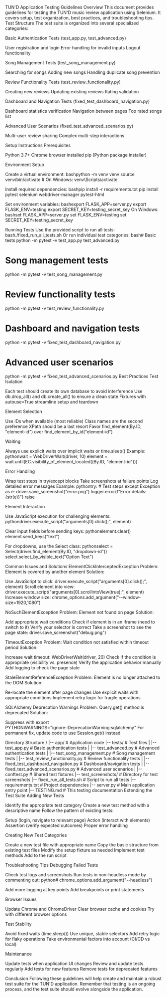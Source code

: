 TUN'D Application Testing Guidelines
Overview
This document provides guidelines for testing the TUN'D music review application using Selenium. It covers setup, test organization, best practices, and troubleshooting tips.
Test Structure
The test suite is organized into several specialized categories:

Basic Authentication Tests (test_app.py, test_advanced.py)

User registration and login
Error handling for invalid inputs
Logout functionality


Song Management Tests (test_song_management.py)

Searching for songs
Adding new songs
Handling duplicate song prevention


Review Functionality Tests (test_review_functionality.py)

Creating new reviews
Updating existing reviews
Rating validation


Dashboard and Navigation Tests (fixed_test_dashboard_navigation.py)

Dashboard statistics verification
Navigation between pages
Top rated songs list


Advanced User Scenarios (fixed_test_advanced_scenarios.py)

Multi-user review sharing
Complex multi-step interactions



Setup Instructions
Prerequisites

Python 3.7+
Chrome browser installed
pip (Python package installer)

Environment Setup

Create a virtual environment:
bashpython -m venv venv
source venv/bin/activate  # On Windows: venv\Scripts\activate

Install required dependencies:
bashpip install -r requirements.txt
pip install pytest selenium webdriver-manager pytest-html

Set environment variables:
bashexport FLASK_APP=server.py
export FLASK_ENV=testing
export SECRET_KEY=testing_secret_key
On Windows:
bashset FLASK_APP=server.py
set FLASK_ENV=testing
set SECRET_KEY=testing_secret_key


Running Tests
Use the provided script to run all tests:
bash./fixed_run_all_tests.sh
Or run individual test categories:
bash# Basic tests
python -m pytest -v test_app.py test_advanced.py

# Song management tests
python -m pytest -v test_song_management.py

# Review functionality tests
python -m pytest -v test_review_functionality.py

# Dashboard and navigation tests
python -m pytest -v fixed_test_dashboard_navigation.py

# Advanced user scenarios
python -m pytest -v fixed_test_advanced_scenarios.py
Best Practices
Test Isolation

Each test should create its own database to avoid interference
Use db.drop_all() and db.create_all() to ensure a clean state
Fixtures with autouse=True streamline setup and teardown

Element Selection

Use IDs when available (most reliable)
Class names are the second preference
XPath should be a last resort
Favor find_element(By.ID, "element-id") over find_element_by_id("element-id")

Waiting

Always use explicit waits over implicit waits or time.sleep()
Example:
pythonwait = WebDriverWait(driver, 10)
element = wait.until(EC.visibility_of_element_located((By.ID, "element-id")))


Error Handling

Wrap test steps in try/except blocks
Take screenshots at failure points
Log detailed error messages
Example:
pythontry:
    # Test steps
except Exception as e:
    driver.save_screenshot("error.png")
    logger.error(f"Error details: {str(e)}")
    raise


Element Interaction

Use JavaScript execution for challenging elements:
pythondriver.execute_script("arguments[0].click();", element)

Clear input fields before sending keys:
pythonelement.clear()
element.send_keys("text")

For dropdowns, use the Select class:
pythonselect = Select(driver.find_element(By.ID, "dropdown-id"))
select.select_by_visible_text("Option Text")


Common Issues and Solutions
ElementClickInterceptedException
Problem: Element is covered by another element
Solution:

Use JavaScript to click: driver.execute_script("arguments[0].click();", element)
Scroll element into view: driver.execute_script("arguments[0].scrollIntoView(true);", element)
Increase window size: chrome_options.add_argument("--window-size=1920,1080")

NoSuchElementException
Problem: Element not found on page
Solution:

Add appropriate wait conditions
Check if element is in an iframe (need to switch to it)
Verify your selector is correct
Take a screenshot to see the page state: driver.save_screenshot("debug.png")

TimeoutException
Problem: Wait condition not satisfied within timeout period
Solution:

Increase wait timeout: WebDriverWait(driver, 20)
Check if the condition is appropriate (visibility vs. presence)
Verify the application behavior manually
Add logging to check the page state

StaleElementReferenceException
Problem: Element is no longer attached to the DOM
Solution:

Re-locate the element after page changes
Use explicit waits with appropriate conditions
Implement retry logic for fragile operations

SQLAlchemy Deprecation Warnings
Problem: Query.get() method is deprecated
Solution:

Suppress with export PYTHONWARNINGS="ignore::DeprecationWarning:sqlalchemy"
For permanent fix, update code to use Session.get() instead

Directory Structure
/
|-- app/                         # Application code
|-- tests/                       # Test files
|   |-- test_app.py              # Basic authentication tests
|   |-- test_advanced.py         # Advanced authentication tests
|   |-- test_song_management.py  # Song management tests
|   |-- test_review_functionality.py # Review functionality tests
|   |-- fixed_test_dashboard_navigation.py # Dashboard/navigation tests
|   |-- fixed_test_advanced_scenarios.py # Advanced user scenarios
|   |-- conftest.py              # Shared test fixtures
|-- test_screenshots/            # Directory for test screenshots
|-- fixed_run_all_tests.sh       # Script to run all tests
|-- requirements.txt             # Project dependencies
|-- server.py                    # Main application entry point
|-- TESTING.md                   # This testing documentation
Extending the Test Suite
Adding New Tests

Identify the appropriate test category
Create a new test method with a descriptive name
Follow the pattern of existing tests:

Setup (login, navigate to relevant page)
Action (interact with elements)
Assertion (verify expected outcomes)
Proper error handling



Creating New Test Categories

Create a new test file with appropriate name
Copy the basic structure from existing test files
Modify the setup fixture as needed
Implement test methods
Add to the run script

Troubleshooting Tips
Debugging Failed Tests

Check test logs and screenshots
Run tests in non-headless mode by commenting out:
python# chrome_options.add_argument("--headless")

Add more logging at key points
Add breakpoints or print statements

Browser Issues

Update Chrome and ChromeDriver
Clear browser cache and cookies
Try with different browser options

Test Stability

Avoid fixed waits (time.sleep())
Use unique, stable selectors
Add retry logic for flaky operations
Take environmental factors into account (CI/CD vs local)

Maintenance

Update tests when application UI changes
Review and update tests regularly
Add tests for new features
Remove tests for deprecated features

Conclusion
Following these guidelines will help create and maintain a robust test suite for the TUN'D application. Remember that testing is an ongoing process, and the test suite should evolve alongside the application.